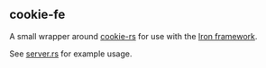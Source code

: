 ## cookie-fe

A small wrapper around [cookie-rs](https://github.com/alexcrichton/cookie-rs) for use with the [Iron framework](https://github.com/iron/iron).

See [server.rs](examples/server.rs) for example usage.